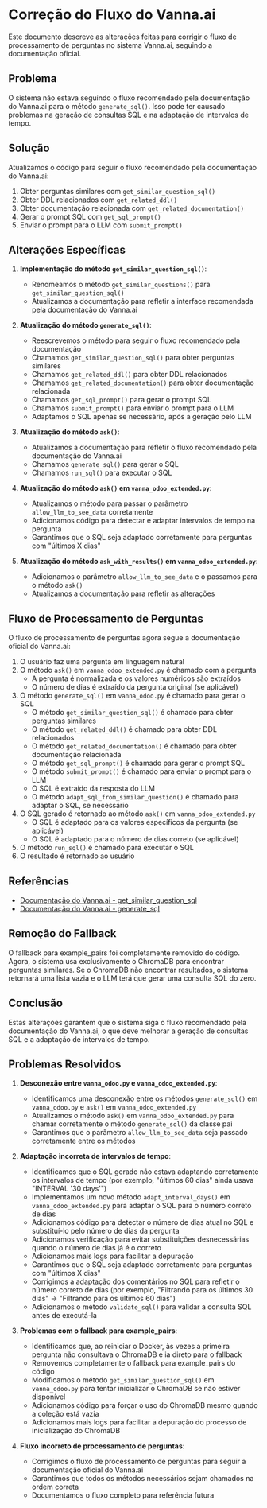 # Correção do Fluxo do Vanna.ai

Este documento descreve as alterações feitas para corrigir o fluxo de processamento de perguntas no sistema Vanna.ai, seguindo a documentação oficial.

## Problema

O sistema não estava seguindo o fluxo recomendado pela documentação do Vanna.ai para o método `generate_sql()`. Isso pode ter causado problemas na geração de consultas SQL e na adaptação de intervalos de tempo.

## Solução

Atualizamos o código para seguir o fluxo recomendado pela documentação do Vanna.ai:

1. Obter perguntas similares com `get_similar_question_sql()`
2. Obter DDL relacionados com `get_related_ddl()`
3. Obter documentação relacionada com `get_related_documentation()`
4. Gerar o prompt SQL com `get_sql_prompt()`
5. Enviar o prompt para o LLM com `submit_prompt()`

## Alterações Específicas

1. **Implementação do método `get_similar_question_sql()`**:
   - Renomeamos o método `get_similar_questions()` para `get_similar_question_sql()`
   - Atualizamos a documentação para refletir a interface recomendada pela documentação do Vanna.ai

2. **Atualização do método `generate_sql()`**:
   - Reescrevemos o método para seguir o fluxo recomendado pela documentação
   - Chamamos `get_similar_question_sql()` para obter perguntas similares
   - Chamamos `get_related_ddl()` para obter DDL relacionados
   - Chamamos `get_related_documentation()` para obter documentação relacionada
   - Chamamos `get_sql_prompt()` para gerar o prompt SQL
   - Chamamos `submit_prompt()` para enviar o prompt para o LLM
   - Adaptamos o SQL apenas se necessário, após a geração pelo LLM

3. **Atualização do método `ask()`**:
   - Atualizamos a documentação para refletir o fluxo recomendado pela documentação do Vanna.ai
   - Chamamos `generate_sql()` para gerar o SQL
   - Chamamos `run_sql()` para executar o SQL

4. **Atualização do método `ask()` em `vanna_odoo_extended.py`**:
   - Atualizamos o método para passar o parâmetro `allow_llm_to_see_data` corretamente
   - Adicionamos código para detectar e adaptar intervalos de tempo na pergunta
   - Garantimos que o SQL seja adaptado corretamente para perguntas com "últimos X dias"

5. **Atualização do método `ask_with_results()` em `vanna_odoo_extended.py`**:
   - Adicionamos o parâmetro `allow_llm_to_see_data` e o passamos para o método `ask()`
   - Atualizamos a documentação para refletir as alterações

## Fluxo de Processamento de Perguntas

O fluxo de processamento de perguntas agora segue a documentação oficial do Vanna.ai:

1. O usuário faz uma pergunta em linguagem natural
2. O método `ask()` em `vanna_odoo_extended.py` é chamado com a pergunta
   - A pergunta é normalizada e os valores numéricos são extraídos
   - O número de dias é extraído da pergunta original (se aplicável)
3. O método `generate_sql()` em `vanna_odoo.py` é chamado para gerar o SQL
   - O método `get_similar_question_sql()` é chamado para obter perguntas similares
   - O método `get_related_ddl()` é chamado para obter DDL relacionados
   - O método `get_related_documentation()` é chamado para obter documentação relacionada
   - O método `get_sql_prompt()` é chamado para gerar o prompt SQL
   - O método `submit_prompt()` é chamado para enviar o prompt para o LLM
   - O SQL é extraído da resposta do LLM
   - O método `adapt_sql_from_similar_question()` é chamado para adaptar o SQL, se necessário
4. O SQL gerado é retornado ao método `ask()` em `vanna_odoo_extended.py`
   - O SQL é adaptado para os valores específicos da pergunta (se aplicável)
   - O SQL é adaptado para o número de dias correto (se aplicável)
5. O método `run_sql()` é chamado para executar o SQL
6. O resultado é retornado ao usuário

## Referências

- [Documentação do Vanna.ai - get_similar_question_sql](https://vanna.ai/docs/base/#vanna.base.base.VannaBase.get_similar_question_sql)
- [Documentação do Vanna.ai - generate_sql](https://vanna.ai/docs/base/#vanna.base.base.VannaBase.generate_sql)

## Remoção do Fallback

O fallback para example_pairs foi completamente removido do código. Agora, o sistema usa exclusivamente o ChromaDB para encontrar perguntas similares. Se o ChromaDB não encontrar resultados, o sistema retornará uma lista vazia e o LLM terá que gerar uma consulta SQL do zero.

## Conclusão

Estas alterações garantem que o sistema siga o fluxo recomendado pela documentação do Vanna.ai, o que deve melhorar a geração de consultas SQL e a adaptação de intervalos de tempo.

## Problemas Resolvidos

1. **Desconexão entre `vanna_odoo.py` e `vanna_odoo_extended.py`**:
   - Identificamos uma desconexão entre os métodos `generate_sql()` em `vanna_odoo.py` e `ask()` em `vanna_odoo_extended.py`
   - Atualizamos o método `ask()` em `vanna_odoo_extended.py` para chamar corretamente o método `generate_sql()` da classe pai
   - Garantimos que o parâmetro `allow_llm_to_see_data` seja passado corretamente entre os métodos

2. **Adaptação incorreta de intervalos de tempo**:
   - Identificamos que o SQL gerado não estava adaptando corretamente os intervalos de tempo (por exemplo, "últimos 60 dias" ainda usava "INTERVAL '30 days'")
   - Implementamos um novo método `adapt_interval_days()` em `vanna_odoo_extended.py` para adaptar o SQL para o número correto de dias
   - Adicionamos código para detectar o número de dias atual no SQL e substituí-lo pelo número de dias da pergunta
   - Adicionamos verificação para evitar substituições desnecessárias quando o número de dias já é o correto
   - Adicionamos mais logs para facilitar a depuração
   - Garantimos que o SQL seja adaptado corretamente para perguntas com "últimos X dias"
   - Corrigimos a adaptação dos comentários no SQL para refletir o número correto de dias (por exemplo, "Filtrando para os últimos 30 dias" -> "Filtrando para os últimos 60 dias")
   - Adicionamos o método `validate_sql()` para validar a consulta SQL antes de executá-la

3. **Problemas com o fallback para example_pairs**:
   - Identificamos que, ao reiniciar o Docker, às vezes a primeira pergunta não consultava o ChromaDB e ia direto para o fallback
   - Removemos completamente o fallback para example_pairs do código
   - Modificamos o método `get_similar_question_sql()` em `vanna_odoo.py` para tentar inicializar o ChromaDB se não estiver disponível
   - Adicionamos código para forçar o uso do ChromaDB mesmo quando a coleção está vazia
   - Adicionamos mais logs para facilitar a depuração do processo de inicialização do ChromaDB

4. **Fluxo incorreto de processamento de perguntas**:
   - Corrigimos o fluxo de processamento de perguntas para seguir a documentação oficial do Vanna.ai
   - Garantimos que todos os métodos necessários sejam chamados na ordem correta
   - Documentamos o fluxo completo para referência futura
